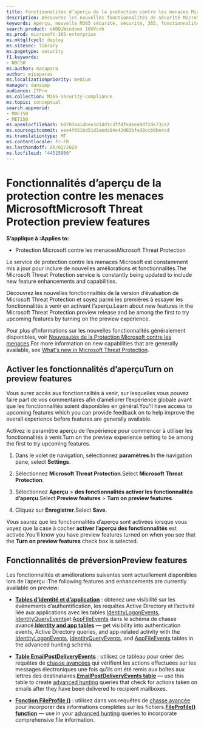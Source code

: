 ```yaml
---
title: Fonctionnalités d’aperçu de la protection contre les menaces Microsoft
description: Découvrez les nouvelles fonctionnalités de sécurité Microsoft 365
keywords: Aperçu, nouvelle M365 sécurité, sécurité, 365, fonctionnalités
search.product: eADQiWindows 10XVcnh
ms.prod: microsoft-365-enterprise
ms.mktglfcycl: deploy
ms.sitesec: library
ms.pagetype: security
f1.keywords:
- NOCSH
ms.author: macapara
author: mjcaparas
ms.localizationpriority: medium
manager: dansimp
audience: ITPro
ms.collection: M365-security-compliance
ms.topic: conceptual
search.appverid:
- MOE150
- MET150
ms.openlocfilehash: b0703aa14bee3d14d1c3ff4fe46ea9d72de73ce2
ms.sourcegitcommit: eee4f651bd51d5aedd64e42d02bfed8ccb9be4cd
ms.translationtype: MT
ms.contentlocale: fr-FR
ms.lasthandoff: 06/02/2020
ms.locfileid: "44515866"
---
```

# <a name="microsoft-threat-protection-preview-features"></a><span data-ttu-id="3d4e1-104">Fonctionnalités d’aperçu de la protection contre les menaces Microsoft</span><span class="sxs-lookup"><span data-stu-id="3d4e1-104">Microsoft Threat Protection preview features</span></span>

<span data-ttu-id="3d4e1-105">**S’applique à :**</span><span class="sxs-lookup"><span data-stu-id="3d4e1-105">**Applies to:**</span></span>
- <span data-ttu-id="3d4e1-106">Protection Microsoft contre les menaces</span><span class="sxs-lookup"><span data-stu-id="3d4e1-106">Microsoft Threat Protection</span></span>


<span data-ttu-id="3d4e1-107">Le service de protection contre les menaces Microsoft est constamment mis à jour pour inclure de nouvelles améliorations et fonctionnalités.</span><span class="sxs-lookup"><span data-stu-id="3d4e1-107">The Microsoft Threat Protection service is constantly being updated to include new feature enhancements and capabilities.</span></span>

<span data-ttu-id="3d4e1-108">Découvrez les nouvelles fonctionnalités de la version d’évaluation de Microsoft Threat Protection et soyez parmi les premières à essayer les fonctionnalités à venir en activant l’aperçu.</span><span class="sxs-lookup"><span data-stu-id="3d4e1-108">Learn about new features in the Microsoft Threat Protection preview release and be among the first to try upcoming features by turning on the preview experience.</span></span>

<span data-ttu-id="3d4e1-109">Pour plus d’informations sur les nouvelles fonctionnalités généralement disponibles, voir [Nouveautés de la Protection Microsoft contre les menaces](whats-new.md).</span><span class="sxs-lookup"><span data-stu-id="3d4e1-109">For more information on new capabilities that are generally available, see [What's new in Microsoft Threat Protection](whats-new.md).</span></span>

## <a name="turn-on-preview-features"></a><span data-ttu-id="3d4e1-110">Activer les fonctionnalités d’aperçu</span><span class="sxs-lookup"><span data-stu-id="3d4e1-110">Turn on preview features</span></span>
<span data-ttu-id="3d4e1-111">Vous aurez accès aux fonctionnalités à venir, sur lesquelles vous pouvez faire part de vos commentaires afin d’améliorer l’expérience globale avant que les fonctionnalités soient disponibles en général.</span><span class="sxs-lookup"><span data-stu-id="3d4e1-111">You'll have access to upcoming features which you can provide feedback on to help improve the overall experience before features are generally available.</span></span>

<span data-ttu-id="3d4e1-112">Activez le paramètre aperçu de l’expérience pour commencer à utiliser les fonctionnalités à venir.</span><span class="sxs-lookup"><span data-stu-id="3d4e1-112">Turn on the preview experience setting to be among the first to try upcoming features.</span></span>

1. <span data-ttu-id="3d4e1-113">Dans le volet de navigation, sélectionnez **paramètres**.</span><span class="sxs-lookup"><span data-stu-id="3d4e1-113">In the navigation pane, select **Settings**.</span></span>

2. <span data-ttu-id="3d4e1-114">Sélectionnez **Microsoft Threat Protection**.</span><span class="sxs-lookup"><span data-stu-id="3d4e1-114">Select **Microsoft Threat Protection**.</span></span>


3. <span data-ttu-id="3d4e1-115">Sélectionnez **Aperçu**  >  **des fonctionnalités activer les fonctionnalités d’aperçu**.</span><span class="sxs-lookup"><span data-stu-id="3d4e1-115">Select **Preview features** > **Turn on preview features**.</span></span> 

3. <span data-ttu-id="3d4e1-116">Cliquez sur **Enregistrer**.</span><span class="sxs-lookup"><span data-stu-id="3d4e1-116">Select **Save**.</span></span>

<span data-ttu-id="3d4e1-117">Vous saurez que les fonctionnalités d’aperçu sont activées lorsque vous voyez que la case à cocher **activer l’aperçu des fonctionnalités** est activée.</span><span class="sxs-lookup"><span data-stu-id="3d4e1-117">You'll know you have preview features turned on when you see that the **Turn on preview features** check box is selected.</span></span> 

## <a name="preview-features"></a><span data-ttu-id="3d4e1-118">Fonctionnalités de préversion</span><span class="sxs-lookup"><span data-stu-id="3d4e1-118">Preview features</span></span>
<span data-ttu-id="3d4e1-119">Les fonctionnalités et améliorations suivantes sont actuellement disponibles lors de l’aperçu :</span><span class="sxs-lookup"><span data-stu-id="3d4e1-119">The following features and enhancements are currently available on preview:</span></span>

- <span data-ttu-id="3d4e1-120">**[Tables d’identité et d’application](advanced-hunting-schema-tables.md)** : obtenez une visibilité sur les événements d’authentification, les requêtes Active Directory et l’activité liée aux applications avec les tables [IdentityLogonEvents](advanced-hunting-identitylogonevents-table.md), [IdentityQueryEvents](advanced-hunting-identityqueryevents-table.md)et [AppFileEvents](advanced-hunting-appfileevents-table.md) dans le schéma de chasse avancé.</span><span class="sxs-lookup"><span data-stu-id="3d4e1-120">**[Identity and app tables](advanced-hunting-schema-tables.md)** — get visibility into authentication events, Active Directory queries, and app-related activity with the [IdentityLogonEvents](advanced-hunting-identitylogonevents-table.md), [IdentityQueryEvents](advanced-hunting-identityqueryevents-table.md), and [AppFileEvents](advanced-hunting-appfileevents-table.md) tables in the advanced hunting schema.</span></span>

- <span data-ttu-id="3d4e1-121">**[Table EmailPostDeliveryEvents](advanced-hunting-emailpostdeliveryevents-table.md)** : utilisez ce tableau pour créer des requêtes de [chasse avancées](advanced-hunting-overview.md) qui vérifient les actions effectuées sur les messages électroniques une fois qu’ils ont été remis aux boîtes aux lettres des destinataires.</span><span class="sxs-lookup"><span data-stu-id="3d4e1-121">**[EmailPostDeliveryEvents table](advanced-hunting-emailpostdeliveryevents-table.md)** — use this table to create [advanced hunting](advanced-hunting-overview.md) queries that check for actions taken on emails after they have been delivered to recipient mailboxes.</span></span>

- <span data-ttu-id="3d4e1-122">**[Fonction FileProfile ()](advanced-hunting-fileprofile-function.md)** : utilisez dans vos requêtes de [chasse avancée](advanced-hunting-overview.md) pour incorporer des informations complètes sur les fichiers.</span><span class="sxs-lookup"><span data-stu-id="3d4e1-122">**[FileProfile() function](advanced-hunting-fileprofile-function.md)** — use in your [advanced hunting](advanced-hunting-overview.md) queries to incorporate comprehensive file information.</span></span>
